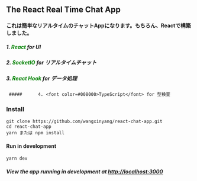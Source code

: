 ## The React Real Time Chat App



#### これは簡単なリアルタイムのチャットAppになります。もちろん、Reactで構築しました。

#####      1. <font color=#008000>React</font> for UI

#####      2. <font color=#008000>SocketIO</font> for リアルタイムチャット

#####      3. <font color=#008000>React Hook</font> for データ処理

     #####      4. <font color=#008000>TypeScript</font> for 型検査



### Install

```
git clone https://github.com/wangxinyang/react-chat-app.git
cd react-chat-app
yarn または npm install
```



#### Run in development

```
yarn dev
```

##### View the app running in development at [http://localhost:3000](http://localhost:3000/)